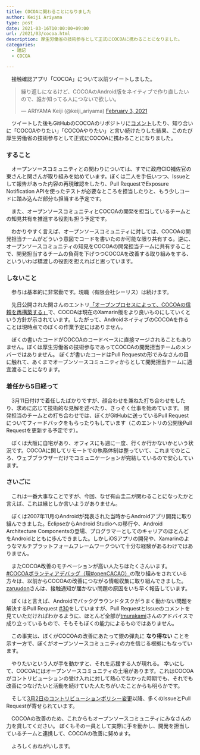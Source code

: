 ```yaml
---
title: COCOAに関わることになりました
author: Keiji Ariyama
type: post
date: 2021-03-16T10:00:00+09:00
url: /2021/03/cocoa.html
description: 厚生労働省の技術参与として正式にCOCOAに携わることになりました。
categories:
  - 雑記
  - COCOA

---
```


　接触確認アプリ「COCOA」について以前ツイートしました。

<blockquote class="twitter-tweet"><p lang="ja" dir="ltr">繰り返しになるけど、COCOAのAndroid版をネイティブで作り直したいので、誰か知ってる人につないで欲しい。</p>&mdash; ARIYAMA Keiji (@keiji_ariyama) <a href="https://twitter.com/keiji_ariyama/status/1356905017412706308?ref_src=twsrc%5Etfw">February 3, 2021</a></blockquote> <script async src="https://platform.twitter.com/widgets.js" charset="utf-8"></script>

　ツイートした後もGitHubのCOCOAのリポジトリに[コメント](https://github.com/cocoa-mhlw/cocoa/issues/21#issuecomment-780502093)したり、知り合いに「COCOAやりたい」「COCOAやりたい」と言い続けたりした結果、このたび厚生労働省の技術参与として正式にCOCOAに携わることになりました。

<!--more-->

### すること
　オープンソースコミュニティとの関わりについては、すでに政府CIO補佐官の東さんと関さんが取り組みを始めています。ぼくは二人を手伝いつつ、Issueとして報告があった内容の再現確認をしたり、Pull RequestでExposure Notification APIを使ったテストが必要なところを担当したりと、もう少しコードに踏み込んだ部分も担当する予定です。

　また、オープンソースコミュニティとCOCOAの開発を担当しているチームとの知見共有を推進する役割も担う予定です。

　わかりやすく言えば、オープンソースコミュニティに対しては、COCOAの開発担当チームがどういう意図でコードを書いたのか可能な限り共有する。逆に、オープンソースコミュニティの知見をCOCOAの開発担当チームに共有することで、開発担当するチームの負荷を下げつつCOCOAを改善する取り組みをする、といういわば橋渡しの役割を担えればと思っています。

### しないこと
　参与は基本的に非常勤です。現職（有限会社シーリス）は続けます。

　先日公開された関さんのエントリ[「オープンプロセスによって、COCOAの信頼を再構築する」](https://note.com/hal_sk/n/n6946296a6636)で、COCOAは現在のXamarin版をより良いものにしていくという方針が示されています。したがって、AndroidネイティブのCOCOAを作ることは現時点でのぼくの作業予定にはありません。

　ぼくの書いたコードがCOCOAのコードベースに直接マージされることもありません。ぼくは厚生労働省の技術参与であってCOCOAの開発担当チームのメンバーではありません。
ぼくが書いたコードはPull Requestの形でみなさんの目に触れて、あくまでオープンソースコミュニティからとして開発担当チームに適宜渡ることになります。

### 着任から5日経って
　3月11日付けで着任したばかりですが、顔合わせを兼ねた打ち合わせをしたり、求めに応じて技術的な見解を述べたり、さっそく仕事を始めています。
開発担当のチームとの打ち合わせでは、ぼくがGitHubに送っているPull Requestについてフィードバックをもらったりもしています（このエントリの公開後Pull Requestを更新する予定です）。

　ぼくは大阪に自宅があり、オフィスにも週に一度、行くか行かないかという状況です。COCOAに関してリモートでの執務体制は整っていて、これまでのところ、ウェブブラウザーだけでコミュニケーションが完結しているので安心しています。

### さいごに
　これは一番大事なことですが、今回、なぜ有山圭二が関わることになったかと言えば、これは縁としか言いようがありません。

　ぼくは2007年11月のAndroidが発表された当時からAndroidアプリ開発に取り組んできました。EclipseからAndroid Studioへの移行や、Android Architecture Componentsの登場、プログラマーとしてのキャリアのほとんどをAndroidとともに歩んできました。しかしiOSアプリの開発や、Xamarinのようなマルチプラットフォームフレームワークついて十分な経験があるわけではありません。

　またCOCOA改善のモチベーションが高い人たちはたくさんいます。
[#COCOAボランティアデバッグ（現#openCACAO）](https://github.com/openCACAO)の取り組みをされている方々は、以前からCOCOAの改善につながる情報収集に取り組んできました。[zaruudon](https://github.com/zaruudon)さんは、接触通知が届かない問題の原因をいち早く報告しています。

　ぼくはと言えば、Androidでバックグラウンドタスクがうまく動かない問題を解決するPull Request [#30](https://github.com/cocoa-mhlw/cocoa/pull/30)をしていますが、Pull RequestとIssueのコメントを見ていただければわかるように、ほとんど全部が[tmurakami](https://github.com/tmurakami)さんのアドバイスで成り立っているもので、そもそもぼくの能力によるものではありません。

　この事実は、ぼくがCOCOAの改善にあたって銀の弾丸に **なり得ない** ことを示す一方で、ぼくがオープンソースコミュニティの力を信じる根拠にもなっています。

　やりたいという人が手を動かすと、それを応援する人が現れる。
幸いにして、COCOAにはオープンソースコミュニティの土壌があります。これはCOCOAがコントリビューションの受け入れに対して熱心でなかった時期でも、それでも改善につなげたいと活動を続けていた人たちがいたことからも明らかです。

　そして[3月2日のコントリビューションポリシー変更](https://github.com/cocoa-mhlw/cocoa/pull/24)以降、多くのIssueとPull Requestが寄せられています。

　COCOAの改善のため、これからもオープンソースコミュニティにみなさんの力を貸してください。
ぼくもその一員として実際に手を動かし、開発を担当しているチームと連携して、COCOAの改善に努めます。

　よろしくおねがいします。
